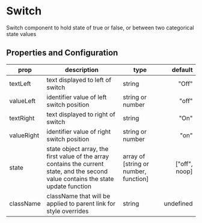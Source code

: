 # Switch

Switch component to hold state of true or false, or between two categorical state values

## Properties and Configuration

| prop       | description                                                                                                                          | type                                  |       default |
| ---------- | ------------------------------------------------------------------------------------------------------------------------------------ | ------------------------------------- | ------------: |
| textLeft   | text displayed to left of switch                                                                                                     | string                                |         "Off" |
| valueLeft  | identifier value of left switch position                                                                                             | string or number                      |         "off" |
| textRight  | text displayed to right of switch                                                                                                    | string                                |          "On" |
| valueRight | identifier value of right switch position                                                                                            | string or number                      |          "on" |
| state      | state object array, the first value of the array contains the current state, and the second value contains the state update function | array of [string or number, function] | ["off", noop] |
| className  | className that will be applied to parent link for style overrides                                                                    | string                                |     undefined |

